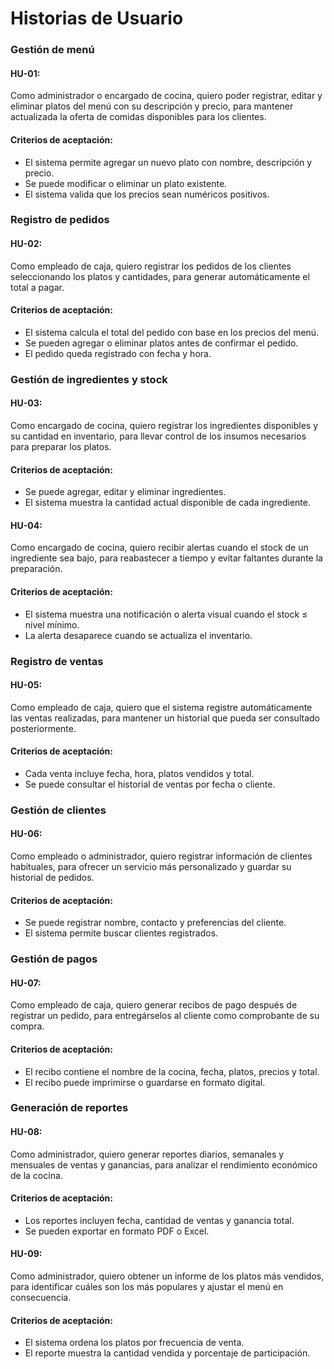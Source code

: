 # Historias de Usuario
### Gestión de menú
#### HU-01:
Como administrador o encargado de cocina, quiero poder registrar, editar y eliminar platos del menú con su descripción y precio, para mantener actualizada la oferta de comidas disponibles para los clientes.
#### Criterios de aceptación:
- El sistema permite agregar un nuevo plato con nombre, descripción y precio.
- Se puede modificar o eliminar un plato existente.
- El sistema valida que los precios sean numéricos positivos.

### Registro de pedidos
#### HU-02:
Como empleado de caja, quiero registrar los pedidos de los clientes seleccionando los platos y cantidades, para generar automáticamente el total a pagar.
#### Criterios de aceptación:
- El sistema calcula el total del pedido con base en los precios del menú.
- Se pueden agregar o eliminar platos antes de confirmar el pedido.
- El pedido queda registrado con fecha y hora.

### Gestión de ingredientes y stock
#### HU-03:
Como encargado de cocina, quiero registrar los ingredientes disponibles y su cantidad en inventario, para llevar control de los insumos necesarios para preparar los platos.
#### Criterios de aceptación:
- Se puede agregar, editar y eliminar ingredientes.
- El sistema muestra la cantidad actual disponible de cada ingrediente.

#### HU-04:
Como encargado de cocina, quiero recibir alertas cuando el stock de un ingrediente sea bajo, para reabastecer a tiempo y evitar faltantes durante la preparación.
#### Criterios de aceptación:
- El sistema muestra una notificación o alerta visual cuando el stock ≤ nivel mínimo.
- La alerta desaparece cuando se actualiza el inventario.

### Registro de ventas
#### HU-05:
Como empleado de caja, quiero que el sistema registre automáticamente las ventas realizadas, para mantener un historial que pueda ser consultado posteriormente.
#### Criterios de aceptación:
- Cada venta incluye fecha, hora, platos vendidos y total.
- Se puede consultar el historial de ventas por fecha o cliente.

### Gestión de clientes
#### HU-06:
Como empleado o administrador, quiero registrar información de clientes habituales, para ofrecer un servicio más personalizado y guardar su historial de pedidos.
#### Criterios de aceptación:
- Se puede registrar nombre, contacto y preferencias del cliente.
- El sistema permite buscar clientes registrados.

### Gestión de pagos
#### HU-07:
Como empleado de caja, quiero generar recibos de pago después de registrar un pedido, para entregárselos al cliente como comprobante de su compra.
#### Criterios de aceptación:
- El recibo contiene el nombre de la cocina, fecha, platos, precios y total.
- El recibo puede imprimirse o guardarse en formato digital.

### Generación de reportes
#### HU-08:
Como administrador, quiero generar reportes diarios, semanales y mensuales de ventas y ganancias, para analizar el rendimiento económico de la cocina.
#### Criterios de aceptación:
- Los reportes incluyen fecha, cantidad de ventas y ganancia total.
- Se pueden exportar en formato PDF o Excel.

#### HU-09:
Como administrador, quiero obtener un informe de los platos más vendidos, para identificar cuáles son los más populares y ajustar el menú en consecuencia.
#### Criterios de aceptación:
- El sistema ordena los platos por frecuencia de venta.
- El reporte muestra la cantidad vendida y porcentaje de participación.